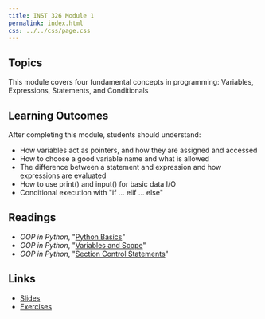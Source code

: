 ```yaml
---
title: INST 326 Module 1
permalink: index.html
css: ../../css/page.css
---
```


## Topics

This module covers four fundamental concepts in programming: Variables, Expressions, Statements, and Conditionals

## Learning Outcomes

After completing this module, students should understand:

- How variables act as pointers, and how they are assigned and accessed
- How to choose a good variable name and what is allowed
- The difference between a statement and expression and how expressions are evaluated
- How to use print() and input() for basic data I/O
- Conditional execution with "if ... elif ... else"

## Readings

- _OOP in Python_, "[Python Basics](https://python-textbok.readthedocs.io/en/1.0/Python_Basics.html)"
- _OOP in Python_, "[Variables and Scope](https://python-textbok.readthedocs.io/en/1.0/Variables_and_Scope.html)"
- _OOP in Python_, "[Section Control Statements](https://python-textbok.readthedocs.io/en/1.0/Selection_Control_Statements.html)"

## Links

* [Slides](slides.html)
* [Exercises](exercises)
